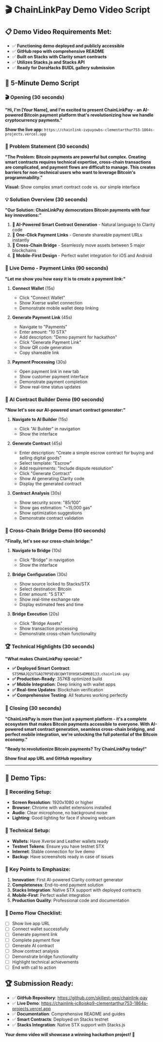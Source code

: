 # 🎬 ChainLinkPay Demo Video Script

## 📋 **Demo Video Requirements Met:**
- ✅ **Functioning demo deployed and publicly accessible**
- ✅ **GitHub repo with comprehensive README**
- ✅ **Built on Stacks with Clarity smart contracts**
- ✅ **Utilizes Stacks.js and Stacks API**
- ✅ **Ready for DoraHacks BUIDL gallery submission**

## 🎯 **5-Minute Demo Script**

### **🎬 Opening (30 seconds)**
**"Hi, I'm [Your Name], and I'm excited to present ChainLinkPay - an AI-powered Bitcoin payment platform that's revolutionizing how we handle cryptocurrency payments."**

**Show the live app:** `https://chainlink-ivpuyowbs-clementarthur753-1864s-projects.vercel.app`

### **🎯 Problem Statement (30 seconds)**
**"The Problem: Bitcoin payments are powerful but complex. Creating smart contracts requires technical expertise, cross-chain transactions are complicated, and payment flows are difficult to manage. This creates barriers for non-technical users who want to leverage Bitcoin's programmability."**

**Visual:** Show complex smart contract code vs. our simple interface

### **💡 Solution Overview (30 seconds)**
**"Our Solution: ChainLinkPay democratizes Bitcoin payments with four key innovations:"**

1. **🤖 AI-Powered Smart Contract Generation** - Natural language to Clarity code
2. **🔗 One-Click Payment Links** - Generate shareable payment URLs instantly
3. **🌉 Cross-Chain Bridge** - Seamlessly move assets between 5 major blockchains
4. **📱 Mobile-First Design** - Perfect wallet integration for iOS and Android

### **🚀 Live Demo - Payment Links (90 seconds)**

**"Let me show you how easy it is to create a payment link:"**

1. **Connect Wallet** (15s)
   - Click "Connect Wallet"
   - Show Xverse wallet connection
   - Demonstrate mobile wallet deep linking

2. **Generate Payment Link** (45s)
   - Navigate to "Payments"
   - Enter amount: "10 STX"
   - Add description: "Demo payment for hackathon"
   - Click "Generate Payment Link"
   - Show QR code generation
   - Copy shareable link

3. **Payment Processing** (30s)
   - Open payment link in new tab
   - Show customer payment interface
   - Demonstrate payment completion
   - Show real-time status updates

### **🤖 AI Contract Builder Demo (90 seconds)**

**"Now let's see our AI-powered smart contract generator:"**

1. **Navigate to AI Builder** (15s)
   - Click "AI Builder" in navigation
   - Show the interface

2. **Generate Contract** (45s)
   - Enter description: "Create a simple escrow contract for buying and selling digital goods"
   - Select template: "Escrow"
   - Add requirements: "Include dispute resolution"
   - Click "Generate Contract"
   - Show AI generating Clarity code
   - Display the generated contract

3. **Contract Analysis** (30s)
   - Show security score: "85/100"
   - Show gas estimation: "~15,000 gas"
   - Show optimization suggestions
   - Demonstrate contract validation

### **🌉 Cross-Chain Bridge Demo (60 seconds)**

**"Finally, let's see our cross-chain bridge:"**

1. **Navigate to Bridge** (10s)
   - Click "Bridge" in navigation
   - Show the interface

2. **Bridge Configuration** (30s)
   - Show source locked to Stacks/STX
   - Select destination: Bitcoin
   - Enter amount: "5 STX"
   - Show real-time exchange rate
   - Display estimated fees and time

3. **Bridge Execution** (20s)
   - Click "Bridge Assets"
   - Show transaction processing
   - Demonstrate cross-chain functionality

### **🏆 Technical Highlights (30 seconds)**

**"What makes ChainLinkPay special:"**

- **✅ Deployed Smart Contract**: `ST5MNAJQ2VTGAQ7RP9EVBCQWYT0YHSKS4DM60133.chainlink-pay`
- **✅ Production-Ready**: 357KB optimized build
- **✅ Mobile Integration**: Deep linking with wallet apps
- **✅ Real-time Updates**: Blockchain verification
- **✅ Comprehensive Testing**: All features working perfectly

### **🎯 Closing (30 seconds)**

**"ChainLinkPay is more than just a payment platform - it's a complete ecosystem that makes Bitcoin payments accessible to everyone. With AI-powered smart contract generation, seamless cross-chain bridging, and perfect mobile integration, we're unlocking the full potential of the Bitcoin economy."**

**"Ready to revolutionize Bitcoin payments? Try ChainLinkPay today!"**

**Show final app URL and GitHub repository**

---

## 📱 **Demo Tips:**

### **🎥 Recording Setup:**
- **Screen Resolution**: 1920x1080 or higher
- **Browser**: Chrome with wallet extensions installed
- **Audio**: Clear microphone, no background noise
- **Lighting**: Good lighting for face if showing webcam

### **🔧 Technical Setup:**
- **Wallets**: Have Xverse and Leather wallets ready
- **Testnet Tokens**: Ensure you have testnet STX
- **Internet**: Stable connection for live demo
- **Backup**: Have screenshots ready in case of issues

### **📝 Key Points to Emphasize:**
1. **Innovation**: First AI-powered Clarity contract generator
2. **Completeness**: End-to-end payment solution
3. **Stacks Integration**: Native STX support with deployed contracts
4. **Mobile-First**: Perfect wallet integration
5. **Production Quality**: Professional code and documentation

### **🎯 Demo Flow Checklist:**
- [ ] Show live app URL
- [ ] Connect wallet successfully
- [ ] Generate payment link
- [ ] Complete payment flow
- [ ] Generate AI contract
- [ ] Show contract analysis
- [ ] Demonstrate bridge functionality
- [ ] Highlight technical achievements
- [ ] End with call to action

## 🏆 **Submission Ready:**
- ✅ **GitHub Repository**: https://github.com/skillest-gee/chainlink-pay
- ✅ **Live Demo**: https://chainlink-jc8oiskp9-clementarthur753-1864s-projects.vercel.app
- ✅ **Documentation**: Comprehensive README and guides
- ✅ **Smart Contracts**: Deployed on Stacks testnet
- ✅ **Stacks Integration**: Native STX support with Stacks.js

**Your demo video will showcase a winning hackathon project! 🚀**
